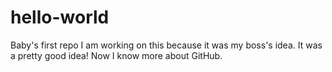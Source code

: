 # hello-world
Baby's first repo
I am working on this because it was my boss's idea. 
It was a pretty good idea!
Now I know more about GitHub.
